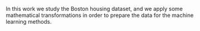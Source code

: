 In this work we study the Boston housing dataset, and we apply some mathematical transformations in order to prepare the data for the machine learning methods.

